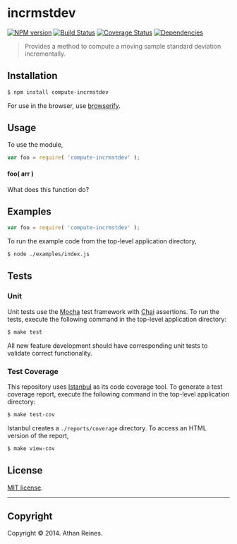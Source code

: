 incrmstdev
===
[![NPM version][npm-image]][npm-url] [![Build Status][travis-image]][travis-url] [![Coverage Status][coveralls-image]][coveralls-url] [![Dependencies][dependencies-image]][dependencies-url]

> Provides a method to compute a moving sample standard deviation incrementally.


## Installation

``` bash
$ npm install compute-incrmstdev
```

For use in the browser, use [browserify](https://github.com/substack/node-browserify).


## Usage

To use the module,

``` javascript
var foo = require( 'compute-incrmstdev' );
```

#### foo( arr )

What does this function do?


## Examples

``` javascript
var foo = require( 'compute-incrmstdev' );
```

To run the example code from the top-level application directory,

``` bash
$ node ./examples/index.js
```


## Tests

### Unit

Unit tests use the [Mocha](http://mochajs.org/) test framework with [Chai](http://chaijs.com) assertions. To run the tests, execute the following command in the top-level application directory:

``` bash
$ make test
```

All new feature development should have corresponding unit tests to validate correct functionality.


### Test Coverage

This repository uses [Istanbul](https://github.com/gotwarlost/istanbul) as its code coverage tool. To generate a test coverage report, execute the following command in the top-level application directory:

``` bash
$ make test-cov
```

Istanbul creates a `./reports/coverage` directory. To access an HTML version of the report,

``` bash
$ make view-cov
```


## License

[MIT license](http://opensource.org/licenses/MIT). 


---
## Copyright

Copyright &copy; 2014. Athan Reines.


[npm-image]: http://img.shields.io/npm/v/compute-incrmstdev.svg
[npm-url]: https://npmjs.org/package/compute-incrmstdev

[travis-image]: http://img.shields.io/travis/compute-io/incrmstdev/master.svg
[travis-url]: https://travis-ci.org/compute-io/incrmstdev

[coveralls-image]: https://img.shields.io/coveralls/compute-io/incrmstdev/master.svg
[coveralls-url]: https://coveralls.io/r/compute-io/incrmstdev?branch=master

[dependencies-image]: http://img.shields.io/david/compute-io/incrmstdev.svg
[dependencies-url]: https://david-dm.org/compute-io/incrmstdev

[dev-dependencies-image]: http://img.shields.io/david/dev/compute-io/incrmstdev.svg
[dev-dependencies-url]: https://david-dm.org/dev/compute-io/incrmstdev

[github-issues-image]: http://img.shields.io/github/issues/compute-io/incrmstdev.svg
[github-issues-url]: https://github.com/compute-io/incrmstdev/issues
